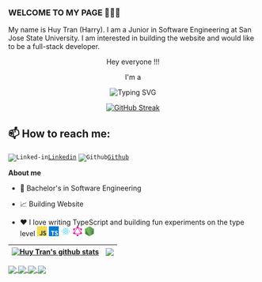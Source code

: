   ### WELCOME TO MY PAGE 👋👋👋
My name is Huy Tran (Harry). I am a Junior in Software Engineering at San Jose State University. I am interested in building the website and would like to be a full-stack developer.<be>

<div align="center">

Hey everyone !!! 

I'm a 

![Typing SVG](https://readme-typing-svg.demolab.com?font=Sacramento&size=40&duration=5000&pause=800&color=FFFFFF&center=true&vCenter=true&width=435&lines=Software+developer;Artist;Enthusiast;SeniorStudent)

[![GitHub Streak](https://streak-stats.demolab.com?user=huytran72&theme=highcontrast)](https://git.io/streak-stats)

</div>

## 📫 How to reach me: 

<code><img height="15" alt="Linked-in" src="https://cdn-icons-png.flaticon.com/256/3665/3665172.png">[Linkedin](https://www.linkedin.com/in/huytran93/)</code> <code><img height="15" alt="Github" src="https://img.icons8.com/?size=512&id=63777&format=png">[Github](https://github.com/huytran72/)</code>


**About me**

- 💼 Bachelor's in Software Engineering

- 📈 Building Website

- ❤️ I love writing TypeScript and building fun experiments on the type level
<code><img height="20" alt="javascript" src="https://raw.githubusercontent.com/github/explore/80688e429a7d4ef2fca1e82350fe8e3517d3494d/topics/javascript/javascript.png"></code>
<code><img height="20" alt="typescript" src="https://raw.githubusercontent.com/github/explore/80688e429a7d4ef2fca1e82350fe8e3517d3494d/topics/typescript/typescript.png"></code>
<code><img height="20" alt="react" src="https://raw.githubusercontent.com/github/explore/80688e429a7d4ef2fca1e82350fe8e3517d3494d/topics/react/react.png"></code>
<code><img height="20" alt="graphql" src="https://raw.githubusercontent.com/github/explore/5c058a388828bb5fde0bcafd4bc867b5bb3f26f3/topics/graphql/graphql.png"></code>
<code><img height="20" alt="nodejs" src="https://raw.githubusercontent.com/github/explore/80688e429a7d4ef2fca1e82350fe8e3517d3494d/topics/nodejs/nodejs.png"></code>    

| <a href="https://github.com/huytran72/"><img align="center" src="https://github-readme-stats.vercel.app/api?username=huytran72&show_icons=true&include_all_commits=true&theme=buefy&hide_border=true" alt="Huy Tran's github stats" /></a> | <a href="https://github.com/huytran72/"><img align="center" src="https://github-readme-stats.vercel.app/api/top-langs/?username=huytran72&layout=compact&theme=buefy&hide_border=true" /></a> |
| ------------- | ------------- |

<a href="https://github.com/huytran72/ZingMusic/">
  <img align="center" src="https://github-readme-stats.vercel.app/api/pin/?username=huytran72&repo=ZingMusic&theme=radical&cache_seconds=3600" />
</a>    

<a href="https://github.com/huytran72/Taskly-App">
  <img align="center" src="https://github-readme-stats.vercel.app/api/pin/?username=huytran72&repo=Taskly-App&theme=highcontrast&cache_seconds=3600" />
</a>  

<a href="https://github.com/huytran72/Forkify-App/">
  <img align="center" src="https://github-readme-stats.vercel.app/api/pin/?username=huytran72&repo=Forkify-App&theme=cobalt&cache_seconds=3600" />
</a>    

<a href="https://github.com/huytran72/Portfolio_v2">
  <img align="center" src="https://github-readme-stats.vercel.app/api/pin/?username=huytran72&repo=Portfolio_v2&theme=dracula&cache_seconds=3600" />
</a>    
  
    

